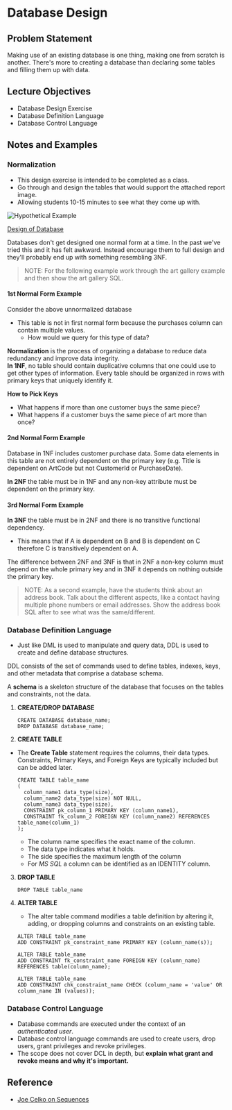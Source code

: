 # Database Design


## Problem Statement

Making use of an existing database is one thing, making one from scratch is another. There's more to creating a database than declaring some tables and filling them up with data.

## Lecture Objectives

  - Database Design Exercise
  - Database Definition Language
  - Database Control Language
  

## Notes and Examples

### Normalization

- This design exercise is intended to be completed as a class.
- Go through and design the tables that would support the attached report image.
- Allowing students 10-15 minutes to see what they come up with.


![Hypothetical Example](resources/normalization-exercise.jpg)

[Design of Database](https://drive.google.com/open?id=10hS57mOAzeoI8vZpcHrt47mtdrxaHG2698pa1qaUSWk)

<div class="caution note">

Databases don't get designed one normal form at a time. In the past we've tried this and it has felt awkward. Instead encourage them to full design and they'll probably end up with something resembling 3NF.</div>

> NOTE: For the following example work through the art gallery example and then show the art gallery SQL.

#### **1st Normal Form Example**

Consider the above unnormalized database

- This table is not in first normal form because the purchases column can contain multiple values.
  - How would we query for this type of data?

<div class="definition note"><strong>Normalization</strong> is the process of organizing a database to reduce data redundancy and improve data integrity.</div>

<div class="definition note"><strong>In 1NF</strong>, no table should contain duplicative columns that one could use to get other types of information. Every table should be organized in rows with primary keys that uniquely identify it.</div>


**How to Pick Keys**
- What happens if more than one customer buys the same piece?
- What happens if a customer buys the same piece of art more than once?


#### **2nd Normal Form Example**

Database in 1NF includes customer purchase data. Some data elements in this table are not entirely dependent on the primary key (e.g. Title is dependent on ArtCode but not CustomerId or PurchaseDate).

<div class="definition note"><strong>In 2NF</strong> the table must be in 1NF and any non-key attribute must be dependent on the primary key.</div>

#### **3rd Normal Form Example**

<div class="definition note"><strong>In 3NF</strong> the table must be in 2NF and there is no transitive functional dependency.</div>

- This means that if A is dependent on B and B is dependent on C therefore C is transitively dependent on A.

<div class="analogy note">The difference between 2NF and 3NF is that in 2NF a non-key column must depend on the whole primary key and in 3NF it depends on nothing outside the primary key.</div>

> NOTE: As a second example, have the students think about an address book. Talk about the different aspects, like a contact having multiple phone numbers or email addresses. Show the address book SQL after to see what was the same/different.

### Database Definition Language

- Just like DML is used to manipulate and query data, DDL is used to create and define database structures.

<div class="definition note">DDL consists of the set of commands used to define tables, indexes, keys, and other metadata that comprise a database schema.</div>

<div class="definition note">

A **schema** is a skeleton structure of the database that focuses on the tables and constraints, not the data.</div>

1. **CREATE/DROP DATABASE**

   ```
   CREATE DATABASE database_name;
   DROP DATABASE database_name;
   ```

2. **CREATE TABLE**

  - The **Create Table** statement requires the columns, their data types. Constraints, Primary Keys, and Foreign Keys are typically included but can be added later.

    ```
    CREATE TABLE table_name
    (
      column_name1 data_type(size),
      column_name2 data_type(size) NOT NULL,
      column_name3 data_type(size),
      CONSTRAINT pk_column_1 PRIMARY KEY (column_name1),
      CONSTRAINT fk_column_2 FOREIGN KEY (column_name2) REFERENCES table_name(column_1)    
    );
    ```

    - The column name specifies the exact name of the column.
    - The data type indicates what it holds.
    - The side specifies the maximum length of the column
    - For *MS SQL* a column can be identified as an IDENTITY column.

3. **DROP TABLE**

    ```
    DROP TABLE table_name
    ```

4. **ALTER TABLE**

    - The alter table command modifies a table definition by altering it, adding, or dropping columns and constraints on an existing table.

    ```
    ALTER TABLE table_name
    ADD CONSTRAINT pk_constraint_name PRIMARY KEY (column_name(s));

    ALTER TABLE table_name
    ADD CONSTRAINT fk_constraint_name FOREIGN KEY (column_name) REFERENCES table(column_name);

    ALTER TABLE table_name
    ADD CONSTRAINT chk_constraint_name CHECK (column_name = 'value' OR column_name IN (values));
    ```
  
### Database Control Language

- Database commands are executed under the context of an *authenticated user*.
- Database control language commands are used to create users, drop users, grant privileges and revoke privileges.
- The scope does not cover DCL in depth, but **explain what grant and revoke means and why it's important.**




## Reference


* [Joe Celko on Sequences](https://www.simple-talk.com/sql/learn-sql-server/sql-server-sequence-basics)
